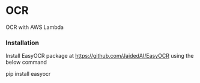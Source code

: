 # OCR
OCR with AWS Lambda

### Installation

Install EasyOCR package at https://github.com/JaidedAI/EasyOCR using the below command

pip install easyocr
